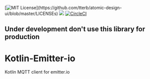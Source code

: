 [![MIT License](https://img.shields.io/apm/l/atomic-design-ui.svg?)](https://github.com/tterb/atomic-design-ui/blob/master/LICENSEs)
[![](https://jitpack.io/v/mortezamim/Kotlin-Emitter-io.svg)](https://jitpack.io/#mortezamim/Kotlin-Emitter-io)
[![CircleCI](https://circleci.com/gh/mortezamim/Kotlin-Emitter-io/tree/master.svg?style=svg)](https://circleci.com/gh/mortezamim/Kotlin-Emitter-io/tree/master)

## Under development don't use this library for production
# Kotlin-Emitter-io
Kotlin MQTT client for emitter.io

